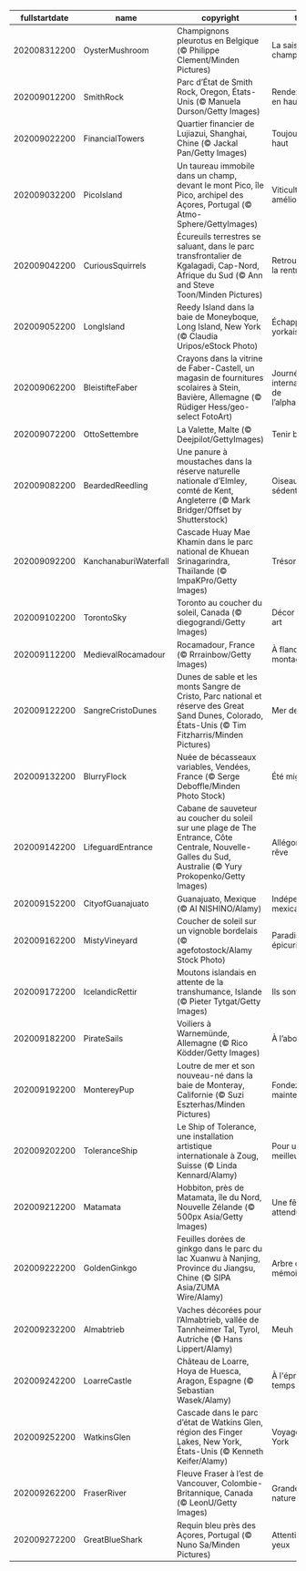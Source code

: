|fullstartdate|name|copyright|title|image|
|--|--|--|--|--|
202008312200|OysterMushroom|Champignons pleurotus en Belgique (© Philippe Clement/Minden Pictures)|La saison des champignons|![](/fr-FR/2020/09/202008312200OysterMushroom.jpg)|
202009012200|SmithRock|Parc d’État de Smith Rock, Oregon, États-Unis (© Manuela Durson/Getty Images)|Rendez-vous en haut !|![](/fr-FR/2020/09/202009012200SmithRock.jpg)|
202009022200|FinancialTowers|Quartier financier de Lujiazui, Shanghai, Chine (© Jackal Pan/Getty Images)|Toujours plus haut|![](/fr-FR/2020/09/202009022200FinancialTowers.jpg)|
202009032200|PicoIsland|Un taureau immobile dans un champ, devant le mont Pico, île Pico, archipel des Açores, Portugal (© Atmo-Sphere/GettyImages)|Viticulture améliorée|![](/fr-FR/2020/09/202009032200PicoIsland.jpg)|
202009042200|CuriousSquirrels|Écureuils terrestres se saluant, dans le parc transfrontalier de Kgalagadi, Cap-Nord, Afrique du Sud (© Ann and Steve Toon/Minden Pictures)|Retrouvailles de la rentrée|![](/fr-FR/2020/09/202009042200CuriousSquirrels.jpg)|
202009052200|LongIsland|Reedy Island dans la baie de Moneyboque, Long Island, New York (© Claudia Uripos/eStock Photo)|Échappée new-yorkaise|![](/fr-FR/2020/09/202009052200LongIsland.jpg)|
202009062200|BleistifteFaber|Crayons dans la vitrine de Faber-Castell, un magasin de fournitures scolaires à Stein, Bavière, Allemagne (© Rüdiger Hess/geo-select FotoArt)|Journée internationale de l’alphabétisation|![](/fr-FR/2020/09/202009062200BleistifteFaber.jpg)|
202009072200|OttoSettembre|La Valette, Malte (© Deejpilot/GettyImages)|Tenir bon|![](/fr-FR/2020/09/202009072200OttoSettembre.jpg)|
202009082200|BeardedReedling|Une panure à moustaches dans la réserve naturelle nationale d’Elmley, comté de Kent, Angleterre (© Mark Bridger/Offset by Shutterstock)|Oiseau sédentaire|![](/fr-FR/2020/09/202009082200BeardedReedling.jpg)|
202009092200|KanchanaburiWaterfall|Cascade Huay Mae Khamin dans le parc national de Khuean Srinagarindra, Thaïlande (© ImpaKPro/Getty Images)|Trésor caché|![](/fr-FR/2020/09/202009092200KanchanaburiWaterfall.jpg)|
202009102200|TorontoSky|Toronto au coucher du soleil, Canada (© diegograndi/Getty Images)|Décor de 7ème art|![](/fr-FR/2020/09/202009102200TorontoSky.jpg)|
202009112200|MedievalRocamadour|Rocamadour, France (© Rrrainbow/Getty Images)|À flanc de montagne|![](/fr-FR/2020/09/202009112200MedievalRocamadour.jpg)|
202009122200|SangreCristoDunes|Dunes de sable et les monts Sangre de Cristo, Parc national et réserve des Great Sand Dunes, Colorado, États-Unis (© Tim Fitzharris/Minden Pictures)|Mer de sable|![](/fr-FR/2020/09/202009122200SangreCristoDunes.jpg)|
202009132200|BlurryFlock|Nuée de bécasseaux variables, Vendées, France (© Serge Deboffle/Minden Photo Stock)|Été migrateur|![](/fr-FR/2020/09/202009132200BlurryFlock.jpg)|
202009142200|LifeguardEntrance|Cabane de sauveteur au coucher du soleil sur une plage de The Entrance, Côte Centrale, Nouvelle-Galles du Sud, Australie (© Yury Prokopenko/Getty Images)|Allégorie du rêve|![](/fr-FR/2020/09/202009142200LifeguardEntrance.jpg)|
202009152200|CityofGuanajuato|Guanajuato, Mexique (© AI NISHINO/Alamy)|Indépendance mexicaine|![](/fr-FR/2020/09/202009152200CityofGuanajuato.jpg)|
202009162200|MistyVineyard|Coucher de soleil sur un vignoble bordelais (© agefotostock/Alamy Stock Photo)|Paradis pour épicuriens|![](/fr-FR/2020/09/202009162200MistyVineyard.jpg)|
202009172200|IcelandicRettir|Moutons islandais en attente de la transhumance, Islande (© Pieter Tytgat/Getty Images)|Ils sont prêts|![](/fr-FR/2020/09/202009172200IcelandicRettir.jpg)|
202009182200|PirateSails|Voiliers à Warnemünde, Allemagne (© Rico Ködder/Getty Images)|À l’abordage !|![](/fr-FR/2020/09/202009182200PirateSails.jpg)|
202009192200|MontereyPup|Loutre de mer et son nouveau-né dans la baie de Monteray, Californie (© Suzi Eszterhas/Minden Pictures)|Fondez maintenant|![](/fr-FR/2020/09/202009192200MontereyPup.jpg)|
202009202200|ToleranceShip|Le Ship of Tolerance, une installation artistique internationale à Zoug, Suisse (© Linda Kennard/Alamy)|Pour un monde meilleur|![](/fr-FR/2020/09/202009202200ToleranceShip.jpg)|
202009212200|Matamata|Hobbiton, près de Matamata, île du Nord, Nouvelle Zélande (© 500px Asia/Getty Images)|Une fête très attendue|![](/fr-FR/2020/09/202009212200Matamata.jpg)|
202009222200|GoldenGinkgo|Feuilles dorées de ginkgo dans le parc du lac Xuanwu à Nanjing, Province du Jiangsu, Chine (© SIPA Asia/ZUMA Wire/Alamy)|Arbre de la mémoire|![](/fr-FR/2020/09/202009222200GoldenGinkgo.jpg)|
202009232200|Almabtrieb|Vaches décorées pour l’Almabtrieb, vallée de Tannheimer Tal, Tyrol, Autriche (© Hans Lippert/Alamy)|Meuh|![](/fr-FR/2020/09/202009232200Almabtrieb.jpg)|
202009242200|LoarreCastle|Château de Loarre, Hoya de Huesca, Aragon, Espagne (© Sebastian Wasek/Alamy)|À l'épreuve du temps|![](/fr-FR/2020/09/202009242200LoarreCastle.jpg)|
202009252200|WatkinsGlen|Cascade dans le parc d’état de Watkins Glen, région des Finger Lakes, New York, États-Unis (© Kenneth Keifer/Alamy)|Voyage à New York|![](/fr-FR/2020/09/202009252200WatkinsGlen.jpg)|
202009262200|FraserRiver|Fleuve Fraser à l’est de Vancouver, Colombie-Britannique, Canada (© LeonU/Getty Images)|Grandeur nature|![](/fr-FR/2020/09/202009262200FraserRiver.jpg)|
202009272200|GreatBlueShark|Requin bleu près des Açores, Portugal (© Nuno Sa/Minden Pictures)|Attention les yeux|![](/fr-FR/2020/09/202009272200GreatBlueShark.jpg)|
